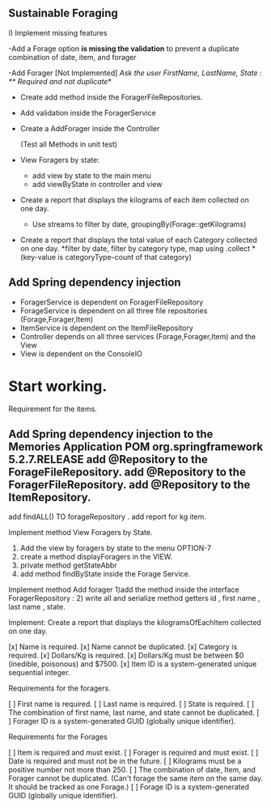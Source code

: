 ## Sustainable Foraging


I) Implement missing features

-Add a Forage option  **is missing the validation**
to prevent a duplicate combination of date, item, and forager

-Add Forager [Not Implemented]
*Ask the user FirstName, LastName, State : ** Required and not duplicate**
* Create add method inside the ForagerFileRepositories.
* Add validation inside the ForagerService
* Create a AddForager inside the Controller


    (Test all Methods in unit test)

- View Foragers by state:
    * add view by state to the main menu
    * add viewByState in controller and view

- Create a report that displays the kilograms of each item collected on one day.
    * Use streams to filter by date, groupingBy(Forage::getKilograms)

- Create a report that displays the total value of each Category collected on one day.
  *filter by date, filter by category type, map using .collect
  *(key-value is categoryType-count of that category)


## Add Spring dependency injection

- ForagerService is dependent on ForagerFileRepository
- ForageService is dependent on all three file repositories (Forage,Forager,Item)
- ItemService is dependent on the ItemFileRepository
- Controller depends on all three services (Forage,Forager,Item) and the View
- View is dependent on the ConsoleIO


# Start working.
Requirement for the items.

Add Spring dependency injection to the Memories Application POM
org.springframework 5.2.7.RELEASE
add @Repository to the ForageFileRepository.
add @Repository to the ForagerFileRepository.
add @Repository to the ItemRepository.
-------
add findALL() TO forageRepository .
add report for kg item.

Implement method View Foragers by State.

1) Add the view by foragers by state to the menu OPTION-7
2) create a method displayForagers in the VIEW.
3) private method getStateAbbr
4) add method findByState inside the Forage Service.

Implement method Add forager
1)add the method inside the interface ForagerRepository : 
2) write all and serialize method getters id , first name , last name , state.

Implement:
Create a report that displays the   kilogramsOfEachItem   collected on one day.




[x] Name is required.
[x] Name cannot be duplicated.
[x] Category is required.
[x] Dollars/Kg is required.
[x] Dollars/Kg must be between $0 (inedible, poisonous) and $7500.
[x] Item ID is a system-generated unique sequential integer.

Requirements for the foragers.

[ ] First name is required.
[ ] Last name is required.
[ ] State is required.
[ ] The combination of first name, last name, and state cannot be duplicated.
[ ] Forager ID is a system-generated GUID (globally unique identifier).

Requirements for the Forages

[ ] Item is required and must exist.
[ ] Forager is required and must exist.
[ ] Date is required and must not be in the future.
[ ] Kilograms must be a positive number not more than 250.
[ ] The combination of date, Item, and Forager cannot be duplicated. (Can't forage the same item on the same day. It should be tracked as one Forage.)
[ ] Forage ID is a system-generated GUID (globally unique identifier).











